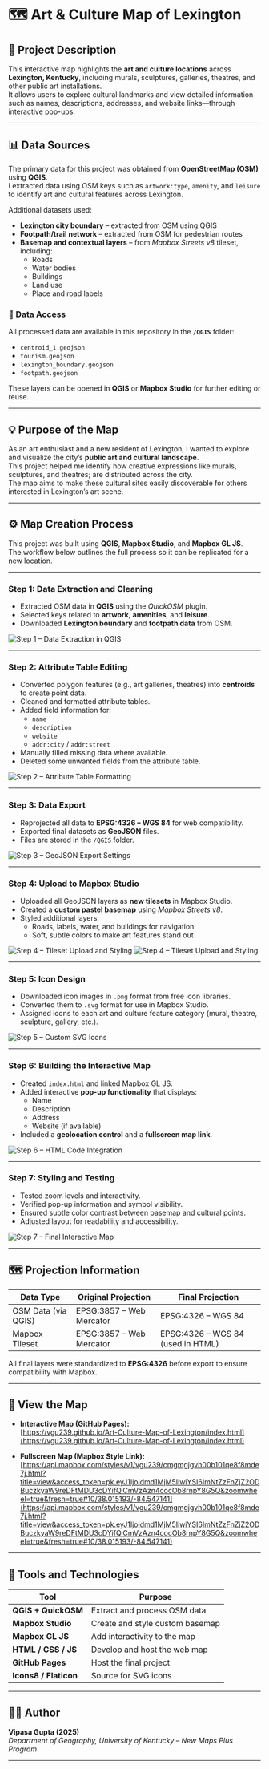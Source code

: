 # 🗺️ Art & Culture Map of Lexington

## 📘 Project Description

This interactive map highlights the **art and culture locations** across **Lexington, Kentucky**, including murals, sculptures, galleries, theatres, and other public art installations.  
It allows users to explore cultural landmarks and view detailed information such as names, descriptions, addresses, and website links—through interactive pop-ups.

---

## 📊 Data Sources

The primary data for this project was obtained from **OpenStreetMap (OSM)** using **QGIS**.  
I extracted data using OSM keys such as `artwork:type`, `amenity`, and `leisure` to identify art and cultural features across Lexington.

Additional datasets used:
- **Lexington city boundary** – extracted from OSM using QGIS  
- **Footpath/trail network** – extracted from OSM for pedestrian routes  
- **Basemap and contextual layers** – from *Mapbox Streets v8* tileset, including:
  - Roads  
  - Water bodies  
  - Buildings  
  - Land use  
  - Place and road labels  

### 🔗 Data Access
All processed data are available in this repository in the **`/QGIS`** folder:
- `centroid_1.geojson`
- `tourism.geojson`  
- `lexington_boundary.geojson`  
- `footpath.geojson`

These layers can be opened in **QGIS** or **Mapbox Studio** for further editing or reuse.

---

## 💡 Purpose of the Map

As an art enthusiast and a new resident of Lexington, I wanted to explore and visualize the city’s **public art and cultural landscape**.  
This project helped me identify how creative expressions like murals, sculptures, and theatres; are distributed across the city.  
The map aims to make these cultural sites easily discoverable for others interested in Lexington’s art scene.

---

## ⚙️ Map Creation Process

This project was built using **QGIS**, **Mapbox Studio**, and **Mapbox GL JS**.  
The workflow below outlines the full process so it can be replicated for a new location.

---

### **Step 1: Data Extraction and Cleaning**
- Extracted OSM data in **QGIS** using the *QuickOSM* plugin.  
- Selected keys related to **artwork**, **amenities**, and **leisure**.  
- Downloaded **Lexington boundary** and **footpath data** from OSM.

![Step 1 – Data Extraction in QGIS](Project_screenshots/1.png)

---

### **Step 2: Attribute Table Editing**
- Converted polygon features (e.g., art galleries, theatres) into **centroids** to create point data.  
- Cleaned and formatted attribute tables.  
- Added field information for:
  - `name`
  - `description`
  - `website`
  - `addr:city` / `addr:street`
- Manually filled missing data where available.
- Deleted some unwanted fields from the attribute table.

![Step 2 – Attribute Table Formatting](Project_screenshots/2.png)

---

### **Step 3: Data Export**
- Reprojected all data to **EPSG:4326 – WGS 84** for web compatibility.  
- Exported final datasets as **GeoJSON** files.  
- Files are stored in the `/QGIS` folder.

![Step 3 – GeoJSON Export Settings](Project_screenshots/3.png)

---

### **Step 4: Upload to Mapbox Studio**
- Uploaded all GeoJSON layers as **new tilesets** in Mapbox Studio.  
- Created a **custom pastel basemap** using *Mapbox Streets v8*.  
- Styled additional layers:
  - Roads, labels, water, and buildings for navigation
  - Soft, subtle colors to make art features stand out

![Step 4 – Tileset Upload and Styling](Project_screenshots/4.png)
![Step 4 – Tileset Upload and Styling](Project_screenshots/5.png)

---

### **Step 5: Icon Design**
- Downloaded icon images in `.png` format from free icon libraries.  
- Converted them to `.svg` format for use in Mapbox Studio.  
- Assigned icons to each art and culture feature category (mural, theatre, sculpture, gallery, etc.).

![Step 5 – Custom SVG Icons](Project_screenshots/6.png)

---

### **Step 6: Building the Interactive Map**
- Created `index.html` and linked Mapbox GL JS.  
- Added interactive **pop-up functionality** that displays:
  - Name  
  - Description  
  - Address  
  - Website (if available)
- Included a **geolocation control** and a **fullscreen map link**.

![Step 6 – HTML Code Integration](Project_screenshots/7.png)

---

### **Step 7: Styling and Testing**
- Tested zoom levels and interactivity.  
- Verified pop-up information and symbol visibility.  
- Ensured subtle color contrast between basemap and cultural points.  
- Adjusted layout for readability and accessibility.

![Step 7 – Final Interactive Map](Project_screenshots/8.png)

---

## 🗺️ Projection Information

| Data Type | Original Projection | Final Projection |
|------------|---------------------|------------------|
| OSM Data (via QGIS) | EPSG:3857 – Web Mercator | EPSG:4326 – WGS 84 |
| Mapbox Tileset | EPSG:3857 – Web Mercator | EPSG:4326 – WGS 84 (used in HTML) |

All final layers were standardized to **EPSG:4326** before export to ensure compatibility with Mapbox.

---

## 🔗 View the Map

- **Interactive Map (GitHub Pages):**  
  [https://vgu239.github.io/Art-Culture-Map-of-Lexington/index.html](https://vgu239.github.io/Art-Culture-Map-of-Lexington/index.html)

- **Fullscreen Map (Mapbox Style Link):**  
  [https://api.mapbox.com/styles/v1/vgu239/cmgmgjgvh00b101qe8f8mde7j.html?title=view&access_token=pk.eyJ1Ijoidmd1MjM5IiwiYSI6ImNtZzFnZjZ2ODBuczkyaW9reDFtMDU3cDYifQ.CmVzAzn4cocOb8rnpY8G5Q&zoomwheel=true&fresh=true#10/38.015193/-84.547141](https://api.mapbox.com/styles/v1/vgu239/cmgmgjgvh00b101qe8f8mde7j.html?title=view&access_token=pk.eyJ1Ijoidmd1MjM5IiwiYSI6ImNtZzFnZjZ2ODBuczkyaW9reDFtMDU3cDYifQ.CmVzAzn4cocOb8rnpY8G5Q&zoomwheel=true&fresh=true#10/38.015193/-84.547141)

---

## 🧭 Tools and Technologies

| Tool | Purpose |
|------|----------|
| **QGIS + QuickOSM** | Extract and process OSM data |
| **Mapbox Studio** | Create and style custom basemap |
| **Mapbox GL JS** | Add interactivity to the map |
| **HTML / CSS / JS** | Develop and host the web map |
| **GitHub Pages** | Host the final project |
| **Icons8 / Flaticon** | Source for SVG icons |

---

## 👩‍🎓 Author

**Vipasa Gupta (2025)**  
*Department of Geography, University of Kentucky – New Maps Plus Program*

---


